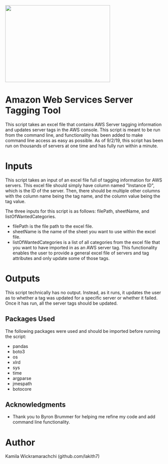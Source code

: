 <img src="https://assets.pcmag.com/media/images/514204-amazon-web-services-logo.jpg?width=333&height=245" width="333" height="245">

# Amazon Web Services Server Tagging Tool

This script takes an excel file that contains AWS Server tagging information and updates server tags in the AWS console. This script is meant to be run from the command line, and functionality has been added to make command line access as easy as possible. As of 9/2/19, this script has been run on thousands of servers at one time and has fully run within a minute.

# Inputs

This script takes an input of an excel file full of tagging information for AWS servers. This excel file should simply have column named "Instance ID", which is the ID of the server. Then, there should be multiple other columns with the column name being the tag name, and the column value being the tag value.

The three inputs for this script is as follows: filePath, sheetName, and listOfWantedCategories. 

* filePath is the file path to the excel file. 
* sheetName is the name of the sheet you want to use within the excel file. 
* listOfWantedCategories is a list of all categories from the excel file that you want to have imported in as an AWS server tag. This functionality enables the user to provide a general excel file of servers and tag attributes and only update some of those tags.
  
# Outputs  
   
This script technically has no output. Instead, as it runs, it updates the user as to whether a tag was updated for a specific server or whether it failed. Once it has run, all the server tags should be updated.

## Packages Used

The following packages were used and should be imported before running the script:

* pandas
* boto3
* os
* xlrd
* sys
* time
* argparse
* jmespath
* botocore

## Acknowledgments

* Thank you to Byron Brummer for helping me refine my code and add command line functionality.

# Author

Kamila Wickramarachchi (github.com/lakith7)
